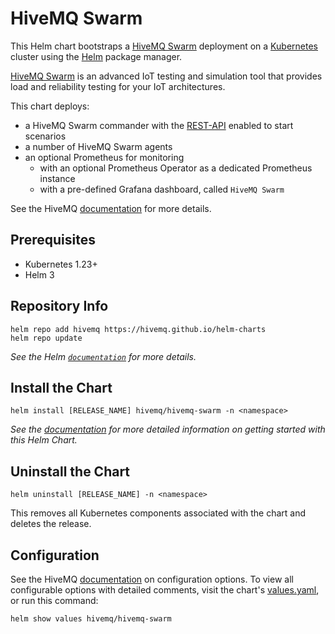 # HiveMQ Swarm

This Helm chart bootstraps a [HiveMQ Swarm](https://docs.hivemq.com/hivemq-swarm/) deployment on a [Kubernetes](http://kubernetes.io) cluster using the [Helm](https://helm.sh) package manager. 

[HiveMQ Swarm](https://docs.hivemq.com/hivemq-swarm/) is an advanced IoT testing and simulation tool that provides load and reliability testing for your IoT architectures.

This chart deploys:
- a HiveMQ Swarm commander with the [REST-API](https://docs.hivemq.com/hivemq-swarm/latest/rest-service.html) enabled to start scenarios
- a number of HiveMQ Swarm agents
- an optional Prometheus for monitoring
    - with an optional Prometheus Operator as a dedicated Prometheus instance
    - with a pre-defined Grafana dashboard, called `HiveMQ Swarm`


See the HiveMQ [documentation](https://docs.hivemq.com/hivemq-swarm/) for
more details.

## Prerequisites

- Kubernetes 1.23+
- Helm 3

## Repository Info

```console
helm repo add hivemq https://hivemq.github.io/helm-charts
helm repo update
```

_See the Helm [`documentation`](https://helm.sh/docs/helm/helm_repo/) for more details._

## Install the Chart

```console
helm install [RELEASE_NAME] hivemq/hivemq-swarm -n <namespace>
```

_See the [documentation](https://docs.hivemq.com/hivemq-swarm/latest/clustering.html#deploy-on-k8s) for more detailed information on getting started with this Helm Chart._

## Uninstall the Chart

```console
helm uninstall [RELEASE_NAME] -n <namespace>
```

This removes all Kubernetes components associated with the chart and deletes the release.

## Configuration

See the HiveMQ [documentation](https://docs.hivemq.com/hivemq-swarm/latest/clustering.html#deploy-on-k8s) on configuration options. To view all configurable options with detailed comments, visit the chart's [values.yaml](https://github.com/hivemq/helm-charts/blog/master/charts/hivemq-swarm/values.yaml), or run this command:

```console
helm show values hivemq/hivemq-swarm
```



